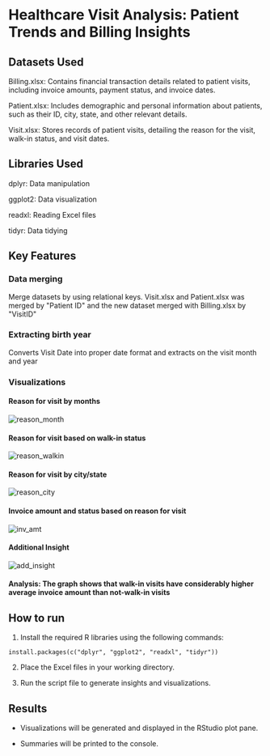 # Healthcare Visit Analysis: Patient Trends and Billing Insights

## Datasets Used
Billing.xlsx: Contains financial transaction details related to patient visits, including invoice amounts, payment status, and invoice dates.

Patient.xlsx: Includes demographic and personal information about patients, such as their ID, city, state, and other relevant details.

Visit.xlsx: Stores records of patient visits, detailing the reason for the visit, walk-in status, and visit dates.

## Libraries Used
dplyr: Data manipulation

ggplot2: Data visualization

readxl: Reading Excel files

tidyr: Data tidying

## Key Features
### Data merging 
Merge datasets by using relational keys. Visit.xlsx and Patient.xlsx was merged by "Patient ID" and the new dataset merged with Billing.xlsx by "VisitID"

### Extracting birth year
Converts Visit Date into proper date format and extracts on the visit month and year

### Visualizations
#### Reason for visit by months
![reason_month](https://github.com/user-attachments/assets/7602fe5b-0499-4df5-af8d-ebb193d7cc9d)

#### Reason for visit based on walk-in status
![reason_walkin](https://github.com/user-attachments/assets/beb75418-41e9-468d-be04-de9a2f6862e3)

#### Reason for visit by city/state
![reason_city](https://github.com/user-attachments/assets/819e62e2-f2fc-40c2-abb5-48203f320839)

#### Invoice amount and status based on reason for visit
![inv_amt](https://github.com/user-attachments/assets/16762070-09ed-4b42-aa26-48c1f6505da9)

#### Additional Insight
![add_insight](https://github.com/user-attachments/assets/9b67abfa-39d9-45d9-929a-4ec89f38e5d0)

#### Analysis: The graph shows that walk-in visits have considerably higher average invoice amount than not-walk-in visits

## How to run
1. Install the required R libraries using the following commands:

`install.packages(c("dplyr", "ggplot2", "readxl", "tidyr"))`

2. Place the Excel files in your working directory.

3. Run the script file to generate insights and visualizations.

## Results
- Visualizations will be generated and displayed in the RStudio plot pane.

- Summaries will be printed to the console.

